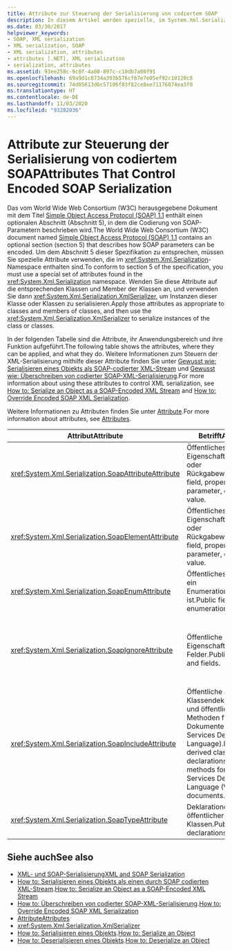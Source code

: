 ```yaml
---
title: Attribute zur Steuerung der Serialisierung von codiertem SOAP
description: In diesem Artikel werden spezielle, im System.Xml.Serialization-Namespace enthaltene Attribute aufgelistet, die zur Konformität mit der SOAP-Spezifikation erforderlich sind.
ms.date: 03/30/2017
helpviewer_keywords:
- SOAP, XML serialization
- XML serialization, SOAP
- XML serialization, attributes
- attributes [.NET], XML serialization
- serialization, attributes
ms.assetid: 93ee258c-9c0f-4a08-897c-c10db7a00f91
ms.openlocfilehash: 69a9d1c8734a393b576cf87e7e05ef92c10120c8
ms.sourcegitcommit: 74d05613d6c57106f83f82ce8ee71176874ea3f0
ms.translationtype: HT
ms.contentlocale: de-DE
ms.lasthandoff: 11/03/2020
ms.locfileid: "93282036"
---
```

# <a name="attributes-that-control-encoded-soap-serialization"></a><span data-ttu-id="2f65c-103">Attribute zur Steuerung der Serialisierung von codiertem SOAP</span><span class="sxs-lookup"><span data-stu-id="2f65c-103">Attributes That Control Encoded SOAP Serialization</span></span>

<span data-ttu-id="2f65c-104">Das vom World Wide Web Consortium (W3C) herausgegebene Dokument mit dem Titel [Simple Object Access Protocol (SOAP) 1.1](https://www.w3.org/TR/2000/NOTE-SOAP-20000508/) enthält einen optionalen Abschnitt (Abschnitt 5), in dem die Codierung von SOAP-Parametern beschrieben wird.</span><span class="sxs-lookup"><span data-stu-id="2f65c-104">The World Wide Web Consortium (W3C) document named [Simple Object Access Protocol (SOAP) 1.1](https://www.w3.org/TR/2000/NOTE-SOAP-20000508/) contains an optional section (section 5) that describes how SOAP parameters can be encoded.</span></span> <span data-ttu-id="2f65c-105">Um dem Abschnitt 5 dieser Spezifikation zu entsprechen, müssen Sie spezielle Attribute verwenden, die im <xref:System.Xml.Serialization>-Namespace enthalten sind.</span><span class="sxs-lookup"><span data-stu-id="2f65c-105">To conform to section 5 of the specification, you must use a special set of attributes found in the <xref:System.Xml.Serialization> namespace.</span></span> <span data-ttu-id="2f65c-106">Wenden Sie diese Attribute auf die entsprechenden Klassen und Member der Klassen an, und verwenden Sie dann <xref:System.Xml.Serialization.XmlSerializer>, um Instanzen dieser Klasse oder Klassen zu serialisieren.</span><span class="sxs-lookup"><span data-stu-id="2f65c-106">Apply those attributes as appropriate to classes and members of classes, and then use the <xref:System.Xml.Serialization.XmlSerializer> to serialize instances of the class or classes.</span></span>

<span data-ttu-id="2f65c-107">In der folgenden Tabelle sind die Attribute, ihr Anwendungsbereich und ihre Funktion aufgeführt.</span><span class="sxs-lookup"><span data-stu-id="2f65c-107">The following table shows the attributes, where they can be applied, and what they do.</span></span> <span data-ttu-id="2f65c-108">Weitere Informationen zum Steuern der XML-Serialisierung mithilfe dieser Attribute finden Sie unter [Gewusst wie: Serialisieren eines Objekts als SOAP-codierter XML-Stream](how-to-serialize-an-object-as-a-soap-encoded-xml-stream.md) und [Gewusst wie: Überschreiben von codierter SOAP-XML-Serialisierung](how-to-override-encoded-soap-xml-serialization.md).</span><span class="sxs-lookup"><span data-stu-id="2f65c-108">For more information about using these attributes to control XML serialization, see [How to: Serialize an Object as a SOAP-Encoded XML Stream](how-to-serialize-an-object-as-a-soap-encoded-xml-stream.md) and [How to: Override Encoded SOAP XML Serialization](how-to-override-encoded-soap-xml-serialization.md).</span></span>

<span data-ttu-id="2f65c-109">Weitere Informationen zu Attributen finden Sie unter [Attribute](../attributes/index.md).</span><span class="sxs-lookup"><span data-stu-id="2f65c-109">For more information about attributes, see [Attributes](../attributes/index.md).</span></span>

|<span data-ttu-id="2f65c-110">Attribut</span><span class="sxs-lookup"><span data-stu-id="2f65c-110">Attribute</span></span>|<span data-ttu-id="2f65c-111">Betrifft</span><span class="sxs-lookup"><span data-stu-id="2f65c-111">Applies to</span></span>|<span data-ttu-id="2f65c-112">Bedeutung</span><span class="sxs-lookup"><span data-stu-id="2f65c-112">Specifies</span></span>|
|---------------|----------------|---------------|
|<xref:System.Xml.Serialization.SoapAttributeAttribute>|<span data-ttu-id="2f65c-113">Öffentliches Feld, Eigenschaft, Parameter oder Rückgabewert.</span><span class="sxs-lookup"><span data-stu-id="2f65c-113">Public field, property, parameter, or return value.</span></span>|<span data-ttu-id="2f65c-114">Der Klassenmember wird als XML-Attribut serialisiert.</span><span class="sxs-lookup"><span data-stu-id="2f65c-114">The class member will be serialized as an XML attribute.</span></span>|
|<xref:System.Xml.Serialization.SoapElementAttribute>|<span data-ttu-id="2f65c-115">Öffentliches Feld, Eigenschaft, Parameter oder Rückgabewert.</span><span class="sxs-lookup"><span data-stu-id="2f65c-115">Public field, property, parameter, or return value.</span></span>|<span data-ttu-id="2f65c-116">Die Klasse wird als XML-Element serialisiert.</span><span class="sxs-lookup"><span data-stu-id="2f65c-116">The class will be serialized as an XML element.</span></span>|
|<xref:System.Xml.Serialization.SoapEnumAttribute>|<span data-ttu-id="2f65c-117">Öffentliches Feld, das ein Enumerationsbezeichner ist.</span><span class="sxs-lookup"><span data-stu-id="2f65c-117">Public field that is an enumeration identifier.</span></span>|<span data-ttu-id="2f65c-118">Der Elementname eines Enumerationsmembers.</span><span class="sxs-lookup"><span data-stu-id="2f65c-118">The element name of an enumeration member.</span></span>|
|<xref:System.Xml.Serialization.SoapIgnoreAttribute>|<span data-ttu-id="2f65c-119">Öffentliche Eigenschaften und Felder.</span><span class="sxs-lookup"><span data-stu-id="2f65c-119">Public properties and fields.</span></span>|<span data-ttu-id="2f65c-120">Die Eigenschaft oder das Feld wird beim Serialisieren der Klasse, in dem sie bzw. es enthalten ist, ignoriert.</span><span class="sxs-lookup"><span data-stu-id="2f65c-120">The property or field should be ignored when the containing class is serialized.</span></span>|
|<xref:System.Xml.Serialization.SoapIncludeAttribute>|<span data-ttu-id="2f65c-121">Öffentliche abgeleitete Klassendeklarationen und öffentliche Methoden für WSDL-Dokumente (Web Services Description Language).</span><span class="sxs-lookup"><span data-stu-id="2f65c-121">Public-derived class declarations and public methods for Web Services Description Language (WSDL) documents.</span></span>|<span data-ttu-id="2f65c-122">Der Typ wird beim Generieren von Schemas eingeschlossen (und daher bei der Serialisierung erkannt).</span><span class="sxs-lookup"><span data-stu-id="2f65c-122">The type should be included when generating schemas (to be recognized when serialized).</span></span>|
|<xref:System.Xml.Serialization.SoapTypeAttribute>|<span data-ttu-id="2f65c-123">Deklarationen öffentlicher Klassen.</span><span class="sxs-lookup"><span data-stu-id="2f65c-123">Public class declarations.</span></span>|<span data-ttu-id="2f65c-124">Die Klasse wird als XML-Typ serialisiert.</span><span class="sxs-lookup"><span data-stu-id="2f65c-124">The class should be serialized as an XML type.</span></span>|

## <a name="see-also"></a><span data-ttu-id="2f65c-125">Siehe auch</span><span class="sxs-lookup"><span data-stu-id="2f65c-125">See also</span></span>

- [<span data-ttu-id="2f65c-126">XML- und SOAP-Serialisierung</span><span class="sxs-lookup"><span data-stu-id="2f65c-126">XML and SOAP Serialization</span></span>](xml-and-soap-serialization.md)
- <span data-ttu-id="2f65c-127">[How to: Serialisieren eines Objekts als einen durch SOAP codierten XML-Stream](how-to-serialize-an-object-as-a-soap-encoded-xml-stream.md).</span><span class="sxs-lookup"><span data-stu-id="2f65c-127">[How to: Serialize an Object as a SOAP-Encoded XML Stream](how-to-serialize-an-object-as-a-soap-encoded-xml-stream.md)</span></span>
- <span data-ttu-id="2f65c-128">[How to: Überschreiben von codierter SOAP-XML-Serialisierung](how-to-override-encoded-soap-xml-serialization.md).</span><span class="sxs-lookup"><span data-stu-id="2f65c-128">[How to: Override Encoded SOAP XML Serialization](how-to-override-encoded-soap-xml-serialization.md)</span></span>
- [<span data-ttu-id="2f65c-129">Attribute</span><span class="sxs-lookup"><span data-stu-id="2f65c-129">Attributes</span></span>](../attributes/index.md)
- <xref:System.Xml.Serialization.XmlSerializer>
- <span data-ttu-id="2f65c-130">[How to: Serialisieren eines Objekts](how-to-serialize-an-object.md).</span><span class="sxs-lookup"><span data-stu-id="2f65c-130">[How to: Serialize an Object](how-to-serialize-an-object.md)</span></span>
- <span data-ttu-id="2f65c-131">[How to: Deserialisieren eines Objekts](how-to-deserialize-an-object.md).</span><span class="sxs-lookup"><span data-stu-id="2f65c-131">[How to: Deserialize an Object](how-to-deserialize-an-object.md)</span></span>
